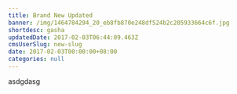 ```yaml
---
title: Brand New Updated
banner: /img/1464784294_20_eb8fb870e248df524b2c205933664c6f.jpg
shortdesc: gasha
updatedDate: 2017-02-03T06:44:09.463Z
cmsUserSlug: new-slug
date: 2017-02-03T00:00:00+08:00
categories: null
---
```


asdgdasg